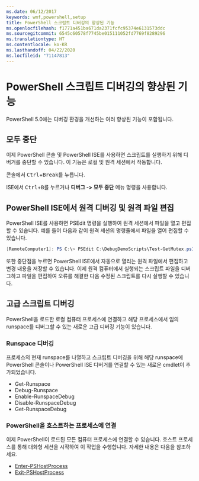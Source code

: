 ```yaml
---
ms.date: 06/12/2017
keywords: wmf,powershell,setup
title: PowerShell 스크립트 디버깅의 향상된 기능
ms.openlocfilehash: f1771a451ba671da2371fcfc95374e6131573ddc
ms.sourcegitcommit: 6545c60578f7745be015111052fd7769f8289296
ms.translationtype: HT
ms.contentlocale: ko-KR
ms.lasthandoff: 04/22/2020
ms.locfileid: "71147813"
---
```

# <a name="improvements-in-powershell-script-debugging"></a>PowerShell 스크립트 디버깅의 향상된 기능

PowerShell 5.0에는 디버깅 환경을 개선하는 여러 향상된 기능이 포함됩니다.

## <a name="break-all"></a>모두 중단

이제 PowerShell 콘솔 및 PowerShell ISE를 사용하면 스크립트를 실행하기 위해 디버거를 중단할 수 있습니다. 이 기능은 로컬 및 원격 세션에서 작동합니다.

콘솔에서 <kbd>Ctrl</kbd>+<kbd>Break</kbd>를 누릅니다.

ISE에서 <kbd>Ctrl</kbd>+<kbd>B</kbd>를 누르거나 **디버그 -> 모두 중단** 메뉴 명령을 사용합니다.

## <a name="remote-debugging-and-remote-file-editing-in-powershell-ise"></a>PowerShell ISE에서 원격 디버깅 및 원격 파일 편집

PowerShell ISE를 사용하면 PSEdit 명령을 실행하여 원격 세션에서 파일을 열고 편집할 수 있습니다.
예를 들어 다음과 같이 원격 세션의 명령줄에서 파일을 열어 편집할 수 있습니다.

```powershell
[RemoteComputer1]: PS C:\> PSEdit C:\DebugDemoScripts\Test-GetMutex.ps1
```

또한 중단점을 누르면 PowerShell ISE에서 자동으로 열리는 원격 파일에서 편집하고 변경 내용을 저장할 수 있습니다. 이제 원격 컴퓨터에서 실행되는 스크립트 파일을 디버그하고 파일을 편집하여 오류를 해결한 다음 수정된 스크립트를 다시 실행할 수 있습니다.

## <a name="advanced-script-debugging"></a>고급 스크립트 디버깅

PowerShell을 로드한 로컬 컴퓨터 프로세스에 연결하고 해당 프로세스에서 임의 runspace를 디버그할 수 있는 새로운 고급 디버깅 기능이 있습니다.

### <a name="runspace-debugging"></a>Runspace 디버깅

프로세스의 현재 runspace를 나열하고 스크립트 디버깅을 위해 해당 runspace에 PowerShell 콘솔이나 PowerShell ISE 디버거를 연결할 수 있는 새로운 cmdlet이 추가되었습니다.

- Get-Runspace
- Debug-Runspace
- Enable-RunspaceDebug
- Disable-RunspaceDebug
- Get-RunspaceDebug

### <a name="attach-to-process-hosting-powershell"></a>PowerShell을 호스트하는 프로세스에 연결

이제 PowerShell이 로드된 모든 컴퓨터 프로세스에 연결할 수 있습니다. 호스트 프로세스를 통해 대화형 세션을 시작하여 이 작업을 수행합니다. 자세한 내용은 다음을 참조하세요.

- [Enter-PSHostProcess](/powershell/module/Microsoft.PowerShell.Core/Enter-PSHostProcess)
- [Exit-PSHostProcess](/powershell/module/Microsoft.PowerShell.Core/Exit-PSHostProcess)

